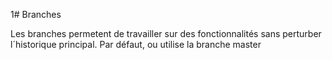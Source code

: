 1# Branches

Les branches permetent de travailler sur des fonctionnalités sans perturber
l´historique principal.
Par défaut, ou utilise la branche master
